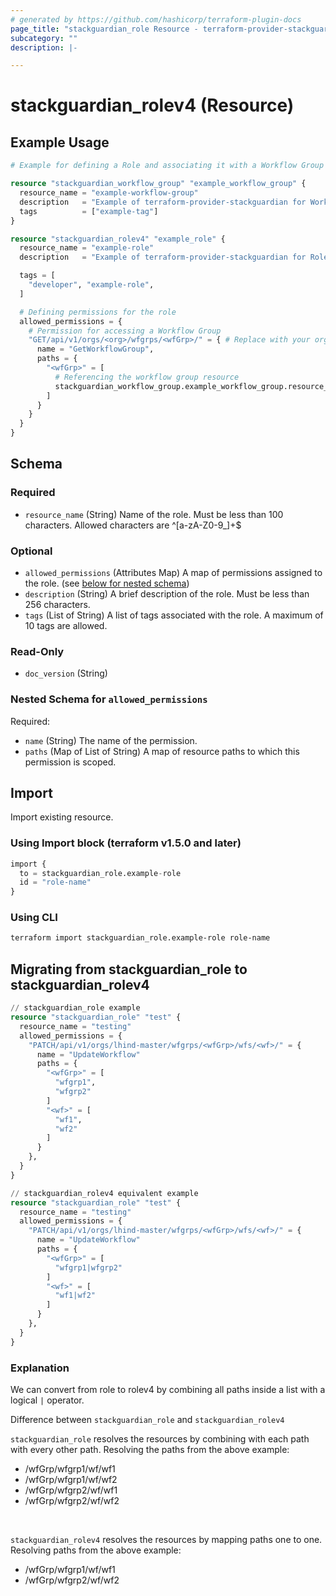```yaml
---
# generated by https://github.com/hashicorp/terraform-plugin-docs
page_title: "stackguardian_role Resource - terraform-provider-stackguardian"
subcategory: ""
description: |-

---
```


# stackguardian_rolev4 (Resource)

## Example Usage

```terraform
# Example for defining a Role and associating it with a Workflow Group in StackGuardian

resource "stackguardian_workflow_group" "example_workflow_group" {
  resource_name = "example-workflow-group"
  description   = "Example of terraform-provider-stackguardian for Workflow Group"
  tags          = ["example-tag"]
}

resource "stackguardian_rolev4" "example_role" {
  resource_name = "example-role"
  description   = "Example of terraform-provider-stackguardian for Role"

  tags = [
    "developer", "example-role",
  ]

  # Defining permissions for the role
  allowed_permissions = {
    # Permission for accessing a Workflow Group
    "GET/api/v1/orgs/<org>/wfgrps/<wfGrp>/" = { # Replace with your organization name
      name = "GetWorkflowGroup",
      paths = {
        "<wfGrp>" = [
          # Referencing the workflow group resource
          stackguardian_workflow_group.example_workflow_group.resource_name
        ]
      }
    }
  }
}
```

<!-- schema generated by tfplugindocs -->
## Schema

### Required

- `resource_name` (String) Name of the role. Must be less than 100 characters. Allowed characters are ^[a-zA-Z0-9_]+$

### Optional

- `allowed_permissions` (Attributes Map) A map of permissions assigned to the role. (see [below for nested schema](#nestedatt--allowed_permissions))
- `description` (String) A brief description of the role. Must be less than 256 characters.
- `tags` (List of String) A list of tags associated with the role. A maximum of 10 tags are allowed.

### Read-Only

- `doc_version` (String)

<a id="nestedatt--allowed_permissions"></a>
### Nested Schema for `allowed_permissions`

Required:

- `name` (String) The name of the permission.
- `paths` (Map of List of String) A map of resource paths to which this permission is scoped.




## Import

Import existing resource.

### Using Import block (terraform v1.5.0 and later)
```terraform
import {
  to = stackguardian_role.example-role
  id = "role-name"
}
```

### Using CLI
```bash
terraform import stackguardian_role.example-role role-name
```

## Migrating from stackguardian_role to stackguardian_rolev4

```terraform
// stackguardian_role example
resource "stackguardian_role" "test" {
  resource_name = "testing"
  allowed_permissions = {
    "PATCH/api/v1/orgs/lhind-master/wfgrps/<wfGrp>/wfs/<wf>/" = {
      name = "UpdateWorkflow"
      paths = {
        "<wfGrp>" = [
          "wfgrp1",
          "wfgrp2"
        ]
        "<wf>" = [
          "wf1",
          "wf2"
        ]
      }
    },
  }
}

// stackguardian_rolev4 equivalent example
resource "stackguardian_role" "test" {
  resource_name = "testing"
  allowed_permissions = {
    "PATCH/api/v1/orgs/lhind-master/wfgrps/<wfGrp>/wfs/<wf>/" = {
      name = "UpdateWorkflow"
      paths = {
        "<wfGrp>" = [
          "wfgrp1|wfgrp2"
        ]
        "<wf>" = [
          "wf1|wf2"
        ]
      }
    },
  }
}
```

### Explanation

We can convert from role to rolev4 by combining all paths inside a list with a logical `|` operator.

Difference between `stackguardian_role` and `stackguardian_rolev4`

`stackguardian_role` resolves the resources by combining with each path with every other path. Resolving the paths from the above example:

- /wfGrp/wfgrp1/wf/wf1
- /wfGrp/wfgrp1/wf/wf2
- /wfGrp/wfgrp2/wf/wf1
- /wfGrp/wfgrp2/wf/wf2

</br>

`stackguardian_rolev4` resolves the resources by mapping paths one to one. Resolving paths from the above example:

- /wfGrp/wfgrp1/wf/wf1
- /wfGrp/wfgrp2/wf/wf2
